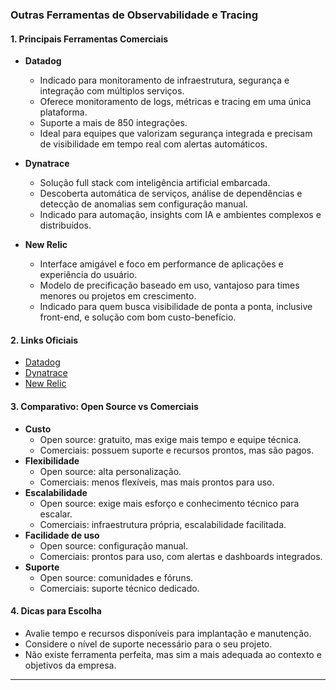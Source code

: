 ### Outras Ferramentas de Observabilidade e Tracing

#### 1. Principais Ferramentas Comerciais

- **Datadog**

  - Indicado para monitoramento de infraestrutura, segurança e integração com múltiplos serviços.
  - Oferece monitoramento de logs, métricas e tracing em uma única plataforma.
  - Suporte a mais de 850 integrações.
  - Ideal para equipes que valorizam segurança integrada e precisam de visibilidade em tempo real com alertas automáticos.

- **Dynatrace**

  - Solução full stack com inteligência artificial embarcada.
  - Descoberta automática de serviços, análise de dependências e detecção de anomalias sem configuração manual.
  - Indicado para automação, insights com IA e ambientes complexos e distribuídos.

- **New Relic**
  - Interface amigável e foco em performance de aplicações e experiência do usuário.
  - Modelo de precificação baseado em uso, vantajoso para times menores ou projetos em crescimento.
  - Indicado para quem busca visibilidade de ponta a ponta, inclusive front-end, e solução com bom custo-benefício.

#### 2. Links Oficiais

- [Datadog](https://www.datadoghq.com/)
- [Dynatrace](https://www.dynatrace.com/)
- [New Relic](https://newrelic.com/)

#### 3. Comparativo: Open Source vs Comerciais

- **Custo**
  - Open source: gratuito, mas exige mais tempo e equipe técnica.
  - Comerciais: possuem suporte e recursos prontos, mas são pagos.
- **Flexibilidade**
  - Open source: alta personalização.
  - Comerciais: menos flexíveis, mas mais prontos para uso.
- **Escalabilidade**
  - Open source: exige mais esforço e conhecimento técnico para escalar.
  - Comerciais: infraestrutura própria, escalabilidade facilitada.
- **Facilidade de uso**
  - Open source: configuração manual.
  - Comerciais: prontos para uso, com alertas e dashboards integrados.
- **Suporte**
  - Open source: comunidades e fóruns.
  - Comerciais: suporte técnico dedicado.

#### 4. Dicas para Escolha

- Avalie tempo e recursos disponíveis para implantação e manutenção.
- Considere o nível de suporte necessário para o seu projeto.
- Não existe ferramenta perfeita, mas sim a mais adequada ao contexto e objetivos da empresa.

---
